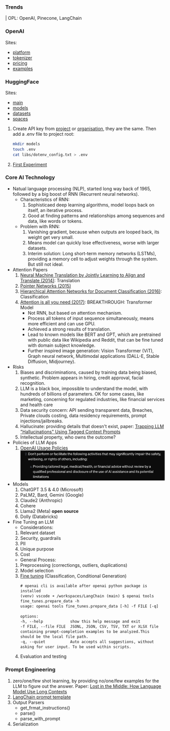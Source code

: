 ### Trends
| OPL: OpenAI, Pinecone, LangChain

### OpenAI
Sites: 
* [platform](https://platform.openai.com/)
* [tokenizer](https://platform.openai.com/tokenizer)
* [pricing](https://openai.com/api/pricing/)
* [examples](https://platform.openai.com/docs/examples)

### HuggingFace
Sites:
* [main](https://huggingface.co/)
* [models](https://huggingface.co/models)
* [datasets](https://huggingface.co/datasets)
* [spaces](https://huggingface.co/spaces)

1. Create API key from [project](https://platform.openai.com/api-keys) or [organisation](https://platform.openai.com/organization/api-keys), they are the same. Then add a .env file to project root:
   ```bash
   mkdir models
   touch .env
   cat libs/dotenv_config.txt > .env
   ```
1. [First Experiment](./labs/1.first_langchain_programe.ipynb)

### Core AI Technology
* Natual language processing (NLP), started long way back of 1965, followed by a big boost of RNN (Recurrent neural networks).
   * Characteristics of RNN: 
      1. Sophisticaed deep learning algorithms, model loops back on itself, an iterative process.
      1. Good at finding patterns and relationships among sequences and data, like words or tokens.
   * Problem with RNN:
      1. Vanishing gradient, because when outputs are looped back, its weight get very small.
      1. Means model can quickly lose effectiveness, worse with larger datasets.
      1. Interim solution: Long short-term memory networks (LSTMs), providing a memory cell to adjust weights through the system. But still not ideal.
* Attention Papers
   1. [Neural Machine Translation by Jointly Learning to Align and Translate (2014)](https://arxiv.org/pdf/1409.0473): Translation
   1. [Pointer Networks (2015)](https://arxiv.org/pdf/1506.03134)
   1. [Hierarchical Attention Networks for Document Classification (2016)](https://www.cs.cmu.edu/~./hovy/papers/16HLT-hierarchical-attention-networks.pdf): Classification
   1. [Attention is all you need (2017)](https://arxiv.org/pdf/1706.03762): BREAKTHROUGH: Transformer Model
      * Not RNN, but based on attention mechanism.
      * Process all tokens of input sequence simultaneously, means more efficient and can use GPU.
      * Achieved a strong results of translation.
      * Lead to known models like BERT and GPT, which are pretrained with public data like Wikipedia and Reddit, that can be fine tuned with domain subject knowledge.
      * Further inspired image generation: Vision Transformer (ViT), Graph neural network, Multimodal applications (DALL-E, Stable Diffusion, Midjourney).
* Risks
   1. Biases and discriminations, caused by training data being biased, synthetic. Problem appears in hiring, credit approval, facial recognition.
   2. LLM is a black box, impossible to understand the model, with hundreds of billions of parameters. OK for some cases, like marketing, concerning for regulated industries, like financial services and health care
   3. Data security concern: API sending transparent data, Breaches, Private clouds costing, data residency requirements, prompt injections/jailbreaks.
   4. Hallucinate: providing details that doesn't exist, paper: [Trapping LLM "Hallucinations" Using Tagged Context Prompts](https://arxiv.org/pdf/2306.06085)
   5. Intellectual property, who owns the outcome?
* Policies of LLM Apps
   1. [OpenAI Usage Policies](https://openai.com/policies/usage-policies/) </br>
      ![alt text](./docs/image.png)
* Models
   1. ChatGPT 3.5 & 4.0 (Microsoft)
   2. PaLM2, Bard, Gemini (Google)
   3. Claude2 (Anthropic)
   4. Cohere
   5. Llama2 (Meta) **open source**
   6. Dolly (Databricks)
* Fine Tuning an LLM
   * Considerations:
   1. Relevant dataset
   2. Security, guardrails
   3. PII
   4. Unique purpose
   5. Cost
   * General Process:
   1. Preprocessing (correctiongs, outliers, duplications)
   2. Model selection
   3. [Fine tuning](https://platform.openai.com/docs/guides/fine-tuning) (Classification, Conditional Generation)
      ```
      # openai cli is available after openai python package is installed
      (venv) vscode ➜ /workspaces/LangChain (main) $ openai tools fine_tunes.prepare_data -h
      usage: openai tools fine_tunes.prepare_data [-h] -f FILE [-q]

      options:
      -h, --help            show this help message and exit
      -f FILE, --file FILE  JSONL, JSON, CSV, TSV, TXT or XLSX file containing prompt-completion examples to be analyzed.This should be the local file path.
      -q, --quiet           Auto accepts all suggestions, without asking for user input. To be used within scripts.
      ```
   4. Evaluation and testing
### Prompt Engineering
   1. zero/one/few shot learning, by providing no/one/few examples for the LLM to figure out the answer. Paper: [Lost in the Middle: How Language Model Use Long Contexts](https://arxiv.org/pdf/2307.03172)
   2. [LangChain prompt template](https://python.langchain.com/v0.2/docs/concepts/#prompt-templates)
   3. Output Parsers
      * get_frmat_instructions()
      * parse()
      * parse_with_prompt
   4. Serialization